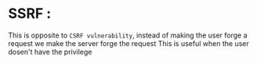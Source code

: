 # SSRF :
This is opposite to `CSRF vulnerability`, instead of making the user forge a request we make the server forge the request
This is useful when the user dosen't have the privilege



